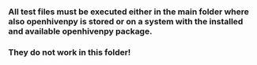 ### All test files must be executed either in the main folder where also openhivenpy is stored or on a system with the installed and available openhivenpy package. 

### They do not work in this folder!
